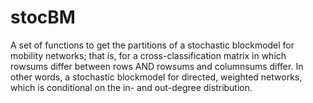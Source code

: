 
<!-- README.md is generated from README.Rmd. Please edit that file -->

# stocBM

A set of functions to get the partitions of a stochastic blockmodel for
mobility networks; that is, for a cross-classification matrix in which
rowsums differ between rows AND rowsums and columnsums differ. In other
words, a stochastic blockmodel for directed, weighted networks, which is
conditional on the in- and out-degree distribution.
